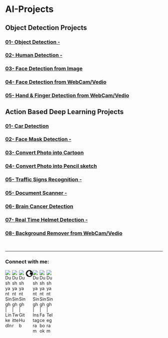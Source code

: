# AI-Projects

## Object Detection Projects
### [01- Object Detection -](https://github.com/Dushyantsingh-ds/ai-projects/tree/main/Projects/)
### [02- Human Detection -](https://github.com/Dushyantsingh-ds/ai-projects/tree/main/Projects/)
### [03- Face Detection from Image](https://github.com/Dushyantsingh-ds/ai-projects/tree/main/Projects/Face%20Detection%20from%20Image)
### [04- Face Detection from WebCam/Vedio](https://github.com/Dushyantsingh-ds/ai-projects/tree/main/Projects/Face%20Detection%20from%20WebCam)
### [05- Hand & Finger Detection from WebCam/Vedio](https://github.com/Dushyantsingh-ds/ai-projects/tree/main/Projects/Finger%20%26%20Hand%20Tracking)

## Action Based Deep Learning Projects
### [01- Car Detection](https://github.com/Dushyantsingh-ds/ai-projects/tree/main/Projects/01-%20Car%20Detection)
### [02- Face Mask Detection -](https://github.com/Dushyantsingh-ds/ai-projects/tree/main/Projects/02-%20Face%20Mask%20Detection)
### [03- Convert Photo into Cartoon ](https://github.com/Dushyantsingh-ds/ai-projects/tree/main/Projects/03-%20Convert%20Photo%20into%20Cartoon)
### [04- Convert Photo into Pencil sketch ](https://github.com/Dushyantsingh-ds/ai-projects/tree/main/Projects/04-%20Convert%20Photo%20into%20Pencil%20sketch)
### [05- Traffic Signs Recognition -](https://github.com/Dushyantsingh-ds/ai-projects/tree/main/Projects/)
### [05- Document Scanner -](https://github.com/Dushyantsingh-ds/ai-projects/tree/main/Projects/)
### [06- Brain Cancer Detection ](https://github.com/Dushyantsingh-ds/ai-projects/tree/main/Projects/06-%20Brain%20Cancer%20Detection)
### [07- Real Time Helmet Detection -](https://github.com/Dushyantsingh-ds/ai-projects/tree/main/Projects/)
### [08- Background Remover from WebCam/Vedio ](https://github.com/Dushyantsingh-ds/ai-projects/tree/main/Projects/Background%20Remover%20from%20WebCamVedio)

<br/>
<hr/>


### Connect with me:

[<img align="left" alt="Dushyant Singh | LinkedIn" width="22px" src="https://cdn.jsdelivr.net/npm/simple-icons@v3/icons/linkedin.svg" />][linkedin]
[<img align="left" alt="Dushyant Singh | Twitter" width="22px" src="https://cdn.jsdelivr.net/npm/simple-icons@v3/icons/twitter.svg" />][twitter]
[<img align="left" alt="Dushyant Singh | GitHub" width="22px" src="https://cdn.jsdelivr.net/npm/simple-icons@v3/icons/medium.svg" />][github]
[<img align="left" alt="Dushyant Singh | Medium" width="22px" src="https://raw.githubusercontent.com/iconic/open-iconic/master/svg/globe.svg" />][medium]
[<img align="left" alt="Dushyant Singh | Instagram" width="22px" src="https://cdn.jsdelivr.net/npm/simple-icons@v3/icons/instagram.svg" />][instagram]
[<img align="left" alt="Dushyant Singh | Facebook" width="22px" src="https://cdn.jsdelivr.net/npm/simple-icons@v3/icons/facebook.svg" />][facebook]
[<img align="left" alt="Dushyant Singh | Telegram" width="22px" src="https://cdn.jsdelivr.net/npm/simple-icons@v3/icons/telegram.svg" />][telegram]

<br />

[medium]: https://dushyantsingh-ds.medium.com/
[linkedin]: https://linkedin.com/in/dushyantsingh-ds/
[instagram]: https://www.instagram.com/dushyantsingh.ds/
[twitter]: https://twitter.com/dushyantsingh_d
[facebook]: https://www.facebook.com/dushyantsingh.india
[github]: https://github.com/Dushyantsingh-ds
[telegram]: https://t.me/dushyantsingh_d
